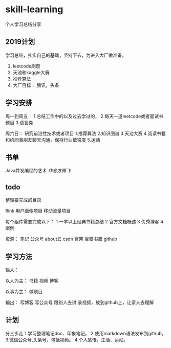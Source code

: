 # skill-learning
个人学习总结分享


## 2019计划
学习总结，扎实自己的基础，坚持下去，为进入大厂做准备。

1. leetcode刷题
2. 天池和kaggle大赛
3. 推荐算法
4. 大厂目标： 腾讯，头条



## 学习安排
周一到周五：
1.总结工作中的以及过去学过的，
2.每天一道leetcode或者面试书题目
3.语言类

周六日：
研究前沿性技术或者项目
1.推荐算法
2.知识图谱
3.天池大赛
4.阅读书籍和约同事朋友聊天沟通，保持行业敏锐度
5.运动



## 书单
Java并发编程的艺术 _作者方腾飞_


## todo
整理要完成的目录

flink
用户画像项目
移动流量项目


每个组件需要完成以下：
1.一本以上经典书籍总结
2.官方文档概述
3.优秀博客
4.案例

资源：
笔记
公众号
about云
csdn
官网
豆瓣书籍
github




## 学习方法
输入：

以人为主：
书籍
视频
博客

以事为主：
做项目


输出：
写博客
写公众号
跟别人去讲
录视频，放到github上，让家人去理解



## 计划
分三步走
1.学习整理笔记doc、印象笔记。
2.使用markdown语法发布到github。
3.微信公众号,头条号，包括视频。
4.个人感悟，生活、运动。
